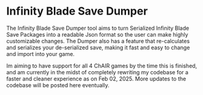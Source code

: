 # Infinity Blade Save Dumper
 
The Infinity Blade Save Dumper tool aims to turn Serialized Infinity Blade Save Packages into a readable Json format so the user can make highly customizable changes. The Dumper also has a feature that re-calculates and serializes your de-serialized save, making it fast and easy to change and import into your game.

Im aiming to have support for all 4 ChAIR games by the time this is finished, and am currently in the midst of completely rewriting my codebase for a faster and cleaner experience as on Feb 02, 2025. More updates to the codebase will be posted here eventually.

